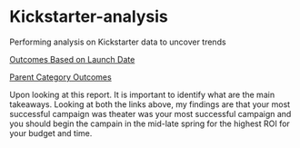 # Kickstarter-analysis
Performing analysis on Kickstarter data to uncover trends

[Outcomes Based on Launch Date](https://github.com/ChristianShada/Kickstarter-analysis/blob/main/Outcomes%20Based%20on%20Launch%20Date.png)

[Parent Category Outcomes](https://github.com/ChristianShada/Kickstarter-analysis/blob/main/Parent%20Category%20Outcomes.png)

Upon looking at this report. It is important to identify what are the main takeaways. Looking at both the links above, my findings are that your most successful campaign was theater was your most successful campaign and you should begin the campain in the mid-late spring for the highest ROI for your budget and time.
